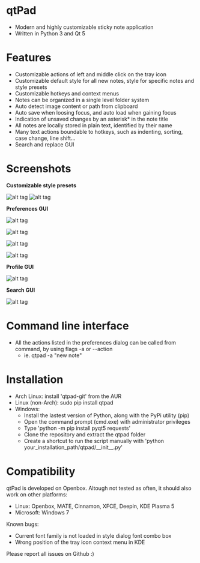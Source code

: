 # qtPad
- Modern and highly customizable sticky note application
- Written in Python 3 and Qt 5

# Features
- Customizable actions of left and middle click on the tray icon
- Customizable default style for all new notes, style for specific notes and style presets
- Customizable hotkeys and context menus
- Notes can be organized in a single level folder system
- Auto detect image content or path from clipboard
- Auto save when loosing focus, and auto load when gaining focus
- Indication of unsaved changes by an asterisk* in the note title
- All notes are locally stored in plain text, identified by their name
- Many text actions boundable to hotkeys, such as indenting, sorting, case change, line shift...
- Search and replace GUI

# Screenshots
**Customizable style presets**

![alt tag](https://gitlab.com/william.belanger/qtpad/raw/master/screenshots/quickstyle.png)
![alt tag](https://gitlab.com/william.belanger/qtpad/raw/master/screenshots/stylepreset.gif)

**Preferences GUI**

![alt tag](https://gitlab.com/william.belanger/qtpad/raw/master/screenshots/preferences_general.png)

![alt tag](https://gitlab.com/william.belanger/qtpad/raw/master/screenshots/preferences_hotkeys.png)

![alt tag](https://gitlab.com/william.belanger/qtpad/raw/master/screenshots/preferences_menus.png)

![alt tag](https://gitlab.com/william.belanger/qtpad/raw/master/screenshots/preferences_presets.png)


**Profile GUI**

![alt tag](https://gitlab.com/william.belanger/qtpad/raw/master/screenshots/style.png)




**Search GUI**

![alt tag](https://gitlab.com/william.belanger/qtpad/raw/master/screenshots/search.png)

# Command line interface
- All the actions listed in the preferences dialog can be called from command, by using flags -a or --action
    - ie. qtpad -a "new note"

# Installation
- Arch Linux: install 'qtpad-git' from the AUR
- Linux (non-Arch): sudo pip install qtpad
- Windows:
    - Install the lastest version of Python, along with the PyPi utility (pip)
    - Open the command prompt (cmd.exe) with administrator privileges
    - Type 'python -m pip install pyqt5 requests'
    - Clone the repository and extract the qtpad folder
    - Create a shortcut to run the script manually with 'python your_installation_path/qtpad/\_\_init\_\_.py'

# Compatibility
qtPad is developed on Openbox. Altough not tested as often, it should also work on other platforms:
- Linux: Openbox, MATE, Cinnamon, XFCE, Deepin, KDE Plasma 5
- Microsoft: Windows 7

Known bugs:
- Current font family is not loaded in style dialog font combo box
- Wrong position of the tray icon context menu in KDE

 Please report all issues on Github :)

